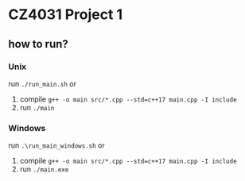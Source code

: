 # CZ4031 Project 1
## how to run?
### Unix
run `./run_main.sh` or
1. compile `g++ -o main src/*.cpp --std=c++17 main.cpp -I include`
2. run `./main`
### Windows
run `.\run_main_windows.sh` or
1. compile `g++ -o main src/*.cpp --std=c++17 main.cpp -I include`
2. run `./main.exe`